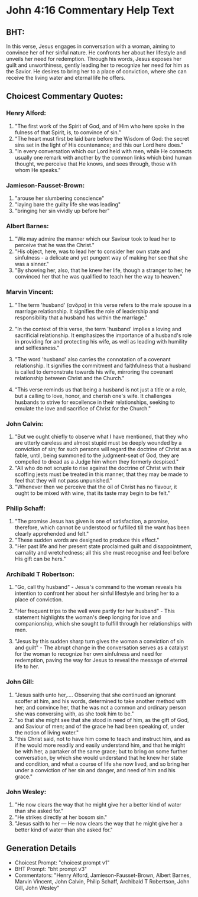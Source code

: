 # John 4:16 Commentary Help Text

## BHT:
In this verse, Jesus engages in conversation with a woman, aiming to convince her of her sinful nature. He confronts her about her lifestyle and unveils her need for redemption. Through his words, Jesus exposes her guilt and unworthiness, gently leading her to recognize her need for him as the Savior. He desires to bring her to a place of conviction, where she can receive the living water and eternal life he offers.

## Choicest Commentary Quotes:
### Henry Alford:
1. "The first work of the Spirit of God, and of Him who here spoke in the fulness of that Spirit, is, to convince of sin."
2. "The heart must first be laid bare before the Wisdom of God: the secret sins set in the light of His countenance; and this our Lord here does."
3. "In every conversation which our Lord held with men, while He connects usually one remark with another by the common links which bind human thought, we perceive that He knows, and sees through, those with whom He speaks."

### Jamieson-Fausset-Brown:
1. "arouse her slumbering conscience"
2. "laying bare the guilty life she was leading"
3. "bringing her sin vividly up before her"

### Albert Barnes:
1. "We may admire the manner which our Saviour took to lead her to perceive that he was the Christ."
2. "His object, here, was to lead her to consider her own state and sinfulness - a delicate and yet pungent way of making her see that she was a sinner."
3. "By showing her, also, that he knew her life, though a stranger to her, he convinced her that he was qualified to teach her the way to heaven."

### Marvin Vincent:
1. "The term 'husband' (ανδρα) in this verse refers to the male spouse in a marriage relationship. It signifies the role of leadership and responsibility that a husband has within the marriage."

2. "In the context of this verse, the term 'husband' implies a loving and sacrificial relationship. It emphasizes the importance of a husband's role in providing for and protecting his wife, as well as leading with humility and selflessness."

3. "The word 'husband' also carries the connotation of a covenant relationship. It signifies the commitment and faithfulness that a husband is called to demonstrate towards his wife, mirroring the covenant relationship between Christ and the Church."

4. "This verse reminds us that being a husband is not just a title or a role, but a calling to love, honor, and cherish one's wife. It challenges husbands to strive for excellence in their relationships, seeking to emulate the love and sacrifice of Christ for the Church."

### John Calvin:
1. "But we ought chiefly to observe what I have mentioned, that they who are utterly careless and almost stupid must be deeply wounded by a conviction of sin; for such persons will regard the doctrine of Christ as a fable, until, being summoned to the judgment-seat of God, they are compelled to dread as a Judge him whom they formerly despised."
2. "All who do not scruple to rise against the doctrine of Christ with their scoffing jests must be treated in this manner, that they may be made to feel that they will not pass unpunished."
3. "Whenever then we perceive that the oil of Christ has no flavour, it ought to be mixed with wine, that its taste may begin to be felt."

### Philip Schaff:
1. "The promise Jesus has given is one of satisfaction, a promise, therefore, which cannot be understood or fulfilled till the want has been clearly apprehended and felt."
2. "These sudden words are designed to produce this effect."
3. "Her past life and her present state proclaimed guilt and disappointment, carnality and wretchedness; all this she must recognise and feel before His gift can be hers."

### Archibald T Robertson:
1. "Go, call thy husband" - Jesus's command to the woman reveals his intention to confront her about her sinful lifestyle and bring her to a place of conviction.

2. "Her frequent trips to the well were partly for her husband" - This statement highlights the woman's deep longing for love and companionship, which she sought to fulfill through her relationships with men.

3. "Jesus by this sudden sharp turn gives the woman a conviction of sin and guilt" - The abrupt change in the conversation serves as a catalyst for the woman to recognize her own sinfulness and need for redemption, paving the way for Jesus to reveal the message of eternal life to her.

### John Gill:
1. "Jesus saith unto her,.... Observing that she continued an ignorant scoffer at him, and his words, determined to take another method with her; and convince her, that he was not a common and ordinary person she was conversing with, as she took him to be."
2. "so that she might see that she stood in need of him, as the gift of God, and Saviour of men; and of the grace he had been speaking of, under the notion of living water."
3. "this Christ said, not to have him come to teach and instruct him, and as if he would more readily and easily understand him, and that he might be with her, a partaker of the same grace; but to bring on some further conversation, by which she would understand that he knew her state and condition, and what a course of life she now lived, and so bring her under a conviction of her sin and danger, and need of him and his grace."

### John Wesley:
1. "He now clears the way that he might give her a better kind of water than she asked for."
2. "He strikes directly at her bosom sin."
3. "Jesus saith to her — He now clears the way that he might give her a better kind of water than she asked for."


## Generation Details
- Choicest Prompt: "choicest prompt v1"
- BHT Prompt: "bht prompt v3"
- Commentators: "Henry Alford, Jamieson-Fausset-Brown, Albert Barnes, Marvin Vincent, John Calvin, Philip Schaff, Archibald T Robertson, John Gill, John Wesley"
